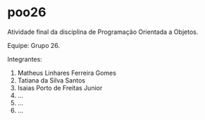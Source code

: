 # poo26
Atividade final da disciplina de Programação Orientada a Objetos.

Equipe: Grupo 26.

Integrantes:
1. Matheus Linhares Ferreira Gomes
2. Tatiana da Silva Santos 
3. Isaias Porto de Freitas Junior
4. ...
5. ...
6. ...
